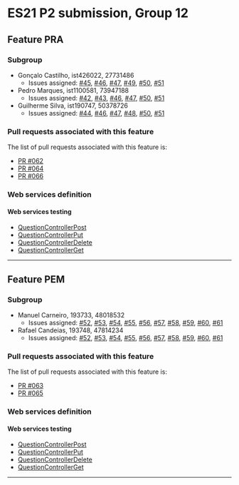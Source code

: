 # ES21 P2 submission, Group 12

## Feature PRA

### Subgroup
 - Gonçalo Castilho, ist426022, 27731486
   + Issues assigned: [#45](https://github.com/tecnico-softeng/es21-g12/issues/45), [#46](https://github.com/tecnico-softeng/es21-g12/issues/46), [#47](https://github.com/tecnico-softeng/es21-g12/issues/47), [#49](https://github.com/tecnico-softeng/es21-g12/issues/49), [#50](https://github.com/tecnico-softeng/es21-g12/issues/50), [#51](https://github.com/tecnico-softeng/es21-g12/issues/51)
 - Pedro Marques, ist1100581, 73947188
   + Issues assigned: [#42](https://github.com/tecnico-softeng/es21-g12/issues/42), [#43](https://github.com/tecnico-softeng/es21-g12/issues/43), [#46](https://github.com/tecnico-softeng/es21-g12/issues/46), [#47](https://github.com/tecnico-softeng/es21-g12/issues/47), [#50](https://github.com/tecnico-softeng/es21-g12/issues/50), [#51](https://github.com/tecnico-softeng/es21-g12/issues/51)
 - Guilherme Silva, ist190747, 50378726
   + Issues assigned: [#44](https://github.com/tecnico-softeng/es21-g12/issues/44), [#46](https://github.com/tecnico-softeng/es21-g12/issues/46), [#47](https://github.com/tecnico-softeng/es21-g12/issues/47), [#48](https://github.com/tecnico-softeng/es21-g12/issues/48), [#50](https://github.com/tecnico-softeng/es21-g12/issues/50), [#51](https://github.com/tecnico-softeng/es21-g12/issues/51)
 
### Pull requests associated with this feature

The list of pull requests associated with this feature is:

 - [PR #062](https://github.com/tecnico-softeng/es21-g12/pull/62)
 - [PR #064](https://github.com/tecnico-softeng/es21-g12/pull/64)
 - [PR #066](https://github.com/tecnico-softeng/es21-g12/pull/66)



### Web services definition

#### Web services testing

 - [QuestionControllerPost](https://github.com/tecnico-softeng/es21-g12/blob/master/backend/src/main/java/pt/ulisboa/tecnico/socialsoftware/tutor/question/api/QuestionController.java#L59)
 - [QuestionControllerPut](https://github.com/tecnico-softeng/es21-g12/blob/master/backend/src/main/java/pt/ulisboa/tecnico/socialsoftware/tutor/question/api/QuestionController.java#L72)
- [QuestionControllerDelete](https://github.com/tecnico-softeng/es21-g12/blob/master/backend/src/main/java/pt/ulisboa/tecnico/socialsoftware/tutor/question/api/QuestionController.java#L78)
- [QuestionControllerGet](https://github.com/tecnico-softeng/es21-g12/blob/master/backend/src/main/java/pt/ulisboa/tecnico/socialsoftware/tutor/question/api/QuestionController.java#L43)

---

## Feature PEM

### Subgroup
- Manuel Carneiro, 193733, 48018532
   + Issues assigned: [#52](https://github.com/tecnico-softeng/es21-g12/issues/52), [#53](https://github.com/tecnico-softeng/es21-g12/issues/53), [#54](https://github.com/tecnico-softeng/es21-g12/issues/54), [#55](https://github.com/tecnico-softeng/es21-g12/issues/55), [#56](https://github.com/tecnico-softeng/es21-g12/issues/56), [#57](https://github.com/tecnico-softeng/es21-g12/issues/57), [#58](https://github.com/tecnico-softeng/es21-g12/issues/58), [#59](https://github.com/tecnico-softeng/es21-g12/issues/59), [#60](https://github.com/tecnico-softeng/es21-g12/issues/60), [#61](https://github.com/tecnico-softeng/es21-g12/issues/61)
- Rafael Candeias, 193748, 47814234
   + Issues assigned: [#52](https://github.com/tecnico-softeng/es21-g12/issues/52), [#53](https://github.com/tecnico-softeng/es21-g12/issues/53), [#54](https://github.com/tecnico-softeng/es21-g12/issues/54), [#55](https://github.com/tecnico-softeng/es21-g12/issues/55), [#56](https://github.com/tecnico-softeng/es21-g12/issues/56), [#57](https://github.com/tecnico-softeng/es21-g12/issues/57), [#58](https://github.com/tecnico-softeng/es21-g12/issues/58), [#59](https://github.com/tecnico-softeng/es21-g12/issues/59), [#60](https://github.com/tecnico-softeng/es21-g12/issues/60), [#61](https://github.com/tecnico-softeng/es21-g12/issues/61)

### Pull requests associated with this feature

The list of pull requests associated with this feature is:

- [PR #063](https://github.com/tecnico-softeng/es21-g12/pull/63)
- [PR #065](https://github.com/tecnico-softeng/es21-g12/pull/65)



### Web services definition

#### Web services testing

 - [QuestionControllerPost](https://github.com/tecnico-softeng/es21-g12/blob/master/backend/src/main/java/pt/ulisboa/tecnico/socialsoftware/tutor/question/api/QuestionController.java#L59)
 - [QuestionControllerPut](https://github.com/tecnico-softeng/es21-g12/blob/master/backend/src/main/java/pt/ulisboa/tecnico/socialsoftware/tutor/question/api/QuestionController.java#L72)
- [QuestionControllerDelete](https://github.com/tecnico-softeng/es21-g12/blob/master/backend/src/main/java/pt/ulisboa/tecnico/socialsoftware/tutor/question/api/QuestionController.java#L78)
- [QuestionControllerGet](https://github.com/tecnico-softeng/es21-g12/blob/master/backend/src/main/java/pt/ulisboa/tecnico/socialsoftware/tutor/question/api/QuestionController.java#L43)


---
